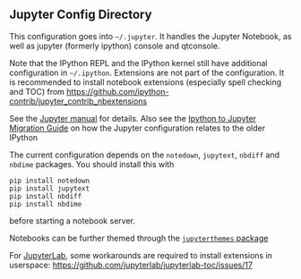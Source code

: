 Jupyter Config Directory
------------------------

This configuration goes into `~/.jupyter`. It handles the Jupyter Notebook, as
well as jupyter (formerly ipython) console and qtconsole.

Note that the IPython REPL and the IPython kernel still have additional
configuration in `~/.ipython`. Extensions are not part of the configuration. It
is recommended to install notebook extensions (especially spell checking and
TOC) from <https://github.com/ipython-contrib/jupyter_contrib_nbextensions>

See the
[Jupyter manual](https://jupyter.readthedocs.io/en/latest/projects/config.html)
for details. Also see the [Ipython to Jupyter Migration
Guide](http://jupyter.readthedocs.io/en/latest/migrating.html) on how the
Jupyter configuration relates to the older IPython


The current configuration depends on the `notedown`, `jupytext`, `nbdiff` and `nbdime` packages. You
should install this with

    pip install notedown
    pip install jupytext
    pip install nbdiff
    pip install nbdime

before starting a notebook server.

Notebooks can be further themed through the
[`jupyterthemes` package](https://github.com/dunovank/jupyter-themes)

For [JupyterLab](http://jupyterlab.readthedocs.io/en/stable/), some workarounds are required to install extensions in userspace:
https://github.com/jupyterlab/jupyterlab-toc/issues/17

